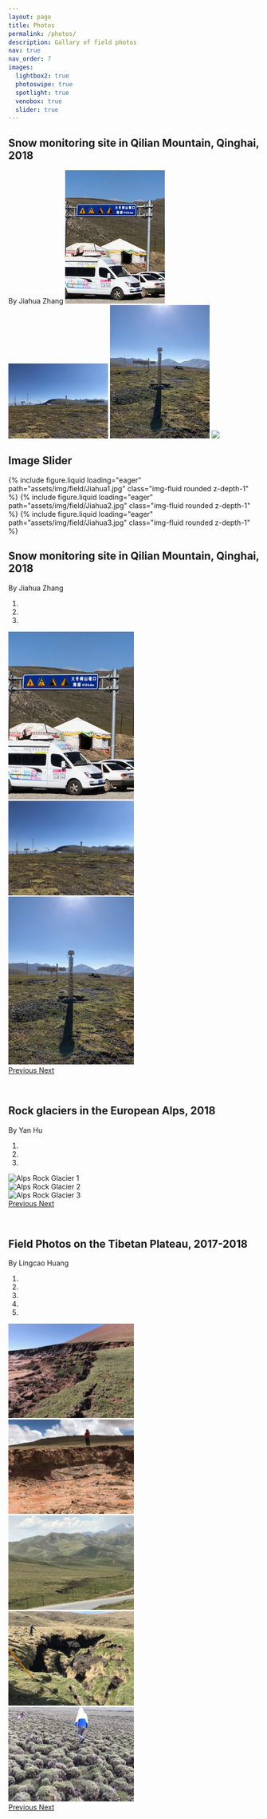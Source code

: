 ```yaml
---
layout: page
title: Photos
permalink: /photos/
description: Gallary of field photos
nav: true
nav_order: 7
images:
  lightbox2: true
  photoswipe: true
  spotlight: true
  venobox: true
  slider: true
---
```

## Snow monitoring site in Qilian Mountain, Qinghai, 2018
By Jiahua Zhang
<a class="venobox" data-gall="myGallery" href="/assets/img/field/Jiahua1.jpg"><img src="/assets/img/field/Jiahua1_thumbnail.jpg" /></a>
<a class="venobox" data-gall="myGallery" href="/assets/img/field/Jiahua2.jpg"><img src="/assets/img/field/Jiahua2_thumbnail.jpg" /></a>
<a class="venobox" data-gall="myGallery" href="/assets/img/field/Jiahua3.jpg"><img src="/assets/img/field/Jiahua3_thumbnail.jpg" /></a>
<a class="venobox" data-gall="myGallery" href="https://cdn.photoswipe.com/photoswipe-demo-images/photos/3/img-2500.jpg"><img src="https://cdn.photoswipe.com/photoswipe-demo-images/photos/3/img-200.jpg" /></a>

## Image Slider

<swiper-container keyboard="true" navigation="true" pagination="true" pagination-clickable="true" pagination-dynamic-bullets="true" rewind="true" auto-height="true">
  <swiper-slide>{% include figure.liquid loading="eager" path="assets/img/field/Jiahua1.jpg" class="img-fluid rounded z-depth-1" %}</swiper-slide>
  <swiper-slide>{% include figure.liquid loading="eager" path="assets/img/field/Jiahua2.jpg" class="img-fluid rounded z-depth-1" %}</swiper-slide>
  <swiper-slide>{% include figure.liquid loading="eager" path="assets/img/field/Jiahua3.jpg" class="img-fluid rounded z-depth-1" %}</swiper-slide>
</swiper-container>

## Snow monitoring site in Qilian Mountain, Qinghai, 2018
By Jiahua Zhang
<div id="carousel" class="carousel slide" data-ride="carousel" data-interval="5000">
  <ol class="carousel-indicators">
    <li data-target="#carousel" data-slide-to="0" class="active"></li>
    <li data-target="#carousel" data-slide-to="1"></li>
    <li data-target="#carousel" data-slide-to="2"></li>
  </ol>
  
  <div class="carousel-inner">
    <div class="carousel-item active">
      <img class="d-block" src="/assets/img/field/Jiahua1.jpg" alt="Slide 1" style="width:50%; margin:0 auto;">
    </div>
    <div class="carousel-item">
      <img class="d-block" src="/assets/img/field/Jiahua2.jpg" alt="Slide 2" style="width:50%; margin:0 auto;">    
    </div>
    <div class="carousel-item">
      <img class="d-block" src="/assets/img/field/Jiahua3.jpg" alt="Slide 3" style="width:50%; margin:0 auto;">
    </div>
  </div>
  
  <a class="carousel-control-prev" href="#carousel" role="button" data-slide="prev">
    <span class="carousel-control-prev-icon" aria-hidden="true"></span>
    <span class="sr-only">Previous</span>
  </a>
  <a class="carousel-control-next" href="#carousel" role="button" data-slide="next">
    <span class="carousel-control-next-icon" aria-hidden="true"></span>
    <span class="sr-only">Next</span>
  </a>
</div>

<p> &nbsp; </p>


## Rock glaciers in the European Alps, 2018
By Yan Hu
<div id="carouselAlps" class="carousel slide" data-ride="carousel" data-interval="5000">
  <ol class="carousel-indicators">
    <li data-target="#carouselAlps" data-slide-to="0" class="active"></li>
    <li data-target="#carouselAlps" data-slide-to="1"></li>
    <li data-target="#carouselAlps" data-slide-to="2"></li>
  </ol>
  
  <div class="carousel-inner">
    <div class="carousel-item active">
      <img class="d-block" src="/assets/img/field/yan_alps1.jpg" alt="Alps Rock Glacier 1" style="width:50%; margin:0 auto;">
    </div>
    <div class="carousel-item">
      <img class="d-block" src="/assets/img/field/yan_alps2.jpg" alt="Alps Rock Glacier 2" style="width:50%; margin:0 auto;">
    </div>
    <div class="carousel-item">
      <img class="d-block" src="/assets/img/field/yan_alps3.jpg" alt="Alps Rock Glacier 3" style="width:50%; margin:0 auto;">
    </div>
  </div>
  
  <a class="carousel-control-prev" href="#carouselAlps" role="button" data-slide="prev">
    <span class="carousel-control-prev-icon" aria-hidden="true"></span>
    <span class="sr-only">Previous</span>
  </a>
  <a class="carousel-control-next" href="#carouselAlps" role="button" data-slide="next">
    <span class="carousel-control-next-icon" aria-hidden="true"></span>
    <span class="sr-only">Next</span>
  </a>
</div>


<p> &nbsp; </p>

## Field Photos on the Tibetan Plateau, 2017-2018
By Lingcao Huang
<div id="carouselTibet" class="carousel slide" data-ride="carousel" data-interval="5000">
  <ol class="carousel-indicators">
    <li data-target="#carouselTibet" data-slide-to="0" class="active"></li>
    <li data-target="#carouselTibet" data-slide-to="1"></li>
    <li data-target="#carouselTibet" data-slide-to="2"></li>
    <li data-target="#carouselTibet" data-slide-to="3"></li>
    <li data-target="#carouselTibet" data-slide-to="4"></li>
  </ol>
  
  <div class="carousel-inner">
    <div class="carousel-item active">
      <img class="d-block" src="/assets/img/field/lingcao_thaw_slump2_beiluhe.jpg" alt="Tibetan Plateau 1" style="width:50%; margin:0 auto;">
    </div>
    <div class="carousel-item">
      <img class="d-block" src="/assets/img/field/lingcao_thaw_slump1_beiluhe.jpg" alt="Tibetan Plateau 2" style="width:50%; margin:0 auto;">
    </div>
    <div class="carousel-item">
      <img class="d-block" src="/assets/img/field/lingcao_thermal_erosion_gully_eboling.jpg" alt="Tibetan Plateau 3" style="width:50%; margin:0 auto;">
    </div>
    <div class="carousel-item">
      <img class="d-block" src="/assets/img/field/lingcao_sinkhole_eobling.jpg" alt="Tibetan Plateau 4" style="width:50%; margin:0 auto;">
    </div>
    <div class="carousel-item">
      <img class="d-block" src="/assets/img/field/lingcao_Hummocks2_maxianshan.jpg" alt="Tibetan Plateau 5" style="width:50%; margin:0 auto;">
    </div>
  </div>
  
  <a class="carousel-control-prev" href="#carouselTibet" role="button" data-slide="prev">
    <span class="carousel-control-prev-icon" aria-hidden="true"></span>
    <span class="sr-only">Previous</span>
  </a>
  <a class="carousel-control-next" href="#carouselTibet" role="button" data-slide="next">
    <span class="carousel-control-next-icon" aria-hidden="true"></span>
    <span class="sr-only">Next</span>
  </a>
</div>


<p> &nbsp; </p>
